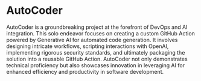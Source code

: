 # AutoCoder
AutoCoder is a groundbreaking project at the forefront of DevOps and AI integration. This solo endeavor focuses on creating a custom GitHub Action powered by Generative AI for automated code generation. It involves designing intricate workflows, scripting interactions with OpenAI, implementing rigorous security standards, and ultimately packaging the solution into a reusable GitHub Action. AutoCoder not only demonstrates technical proficiency but also showcases innovation in leveraging AI for enhanced efficiency and productivity in software development.


